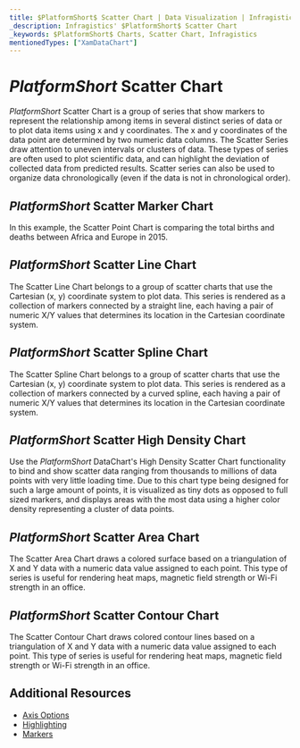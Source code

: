```yaml
---
title: $PlatformShort$ Scatter Chart | Data Visualization | Infragistics
_description: Infragistics' $PlatformShort$ Scatter Chart
_keywords: $PlatformShort$ Charts, Scatter Chart, Infragistics
mentionedTypes: ["XamDataChart"]
---
```

# $PlatformShort$ Scatter Chart

$PlatformShort$ Scatter Chart is a group of series that show markers to represent the relationship among items in several distinct series of data or to plot data items using x and y coordinates. The x and y coordinates of the data point are determined by two numeric data columns. The Scatter Series draw attention to uneven intervals or clusters of data. These types of series are often used to plot scientific data, and can highlight the deviation of collected data from predicted results. Scatter series can also be used to organize data chronologically (even if the data is not in chronological order).

## $PlatformShort$ Scatter Marker Chart

In this example, the Scatter Point Chart is comparing the total births and deaths between Africa and Europe in 2015.


<code-view style="height: 400px"
           data-demos-base-url="{environment:dvDemosBaseUrl}"
           iframe-src="{environment:dvDemosBaseUrl}/charts/data-chart-scatter-point-chart"
           alt="$PlatformShort$ Scatter Marker Chart" >
</code-view>

<div class="divider--half"></div>

## $PlatformShort$ Scatter Line Chart

The Scatter Line Chart belongs to a group of scatter charts that use the Cartesian (x, y) coordinate system to plot data. This series is rendered as a collection of markers connected by a straight line, each having a pair of numeric X/Y values that determines its location in the Cartesian coordinate system.


<code-view style="height: 400px"
           data-demos-base-url="{environment:dvDemosBaseUrl}"
           iframe-src="{environment:dvDemosBaseUrl}/charts/data-chart-scatter-line-chart"
           alt="$PlatformShort$ Scatter Line Chart" >
</code-view>

<div class="divider--half"></div>

## $PlatformShort$ Scatter Spline Chart

The Scatter Spline Chart belongs to a group of scatter charts that use the Cartesian (x, y) coordinate system to plot data. This series is rendered as a collection of markers connected by a curved spline, each having a pair of numeric X/Y values that determines its location in the Cartesian coordinate system.


<code-view style="height: 400px"
           data-demos-base-url="{environment:dvDemosBaseUrl}"
           iframe-src="{environment:dvDemosBaseUrl}/charts/data-chart-scatter-spline-chart"
           alt="$PlatformShort$ Scatter Spline Chart" >
</code-view>

<div class="divider--half"></div>

## $PlatformShort$ Scatter High Density Chart

Use the $PlatformShort$ DataChart's High Density Scatter Chart functionality to bind and show scatter data ranging from thousands to millions of data points with very little loading time. Due to this chart type being designed for such a large amount of points, it is visualized as tiny dots as opposed to full sized markers, and displays areas with the most data using a higher color density representing a cluster of data points.


<code-view style="height: 400px"
           data-demos-base-url="{environment:dvDemosBaseUrl}"
           iframe-src="{environment:dvDemosBaseUrl}/charts/data-chart-type-scatter-hd-series"
           alt="$PlatformShort$ Scatter HD Chart" >
</code-view>

<div class="divider--half"></div>

## $PlatformShort$ Scatter Area Chart

The Scatter Area Chart draws a colored surface based on a triangulation of X and Y data with a numeric data value assigned to each point. This type of series is useful for rendering heat maps, magnetic field strength or Wi-Fi strength in an office.


<code-view style="height: 400px"
           data-demos-base-url="{environment:dvDemosBaseUrl}"
           iframe-src="{environment:dvDemosBaseUrl}/charts/data-chart-type-scatter-area-series"
           alt="$PlatformShort$ Scatter Area Chart" >
</code-view>

<div class="divider--half"></div>

## $PlatformShort$ Scatter Contour Chart

The Scatter Contour Chart draws colored contour lines based on a triangulation of X and Y data with a numeric data value assigned to each point. This type of series is useful for rendering heat maps, magnetic field strength or Wi-Fi strength in an office.


<code-view style="height: 400px"
           data-demos-base-url="{environment:dvDemosBaseUrl}"
           iframe-src="{environment:dvDemosBaseUrl}/charts/data-chart-type-scatter-contour-series"
           alt="$PlatformShort$ Scatter Contour Chart" >
</code-view>

<div class="divider--half"></div>

## Additional Resources
- [Axis Options](../chart-features-axis-options.md)
- [Highlighting](../chart-features-highlighting.md)
- [Markers](../chart-features-markers.md)

<!-- TODO list API links used in this topic
## API Members
-->

